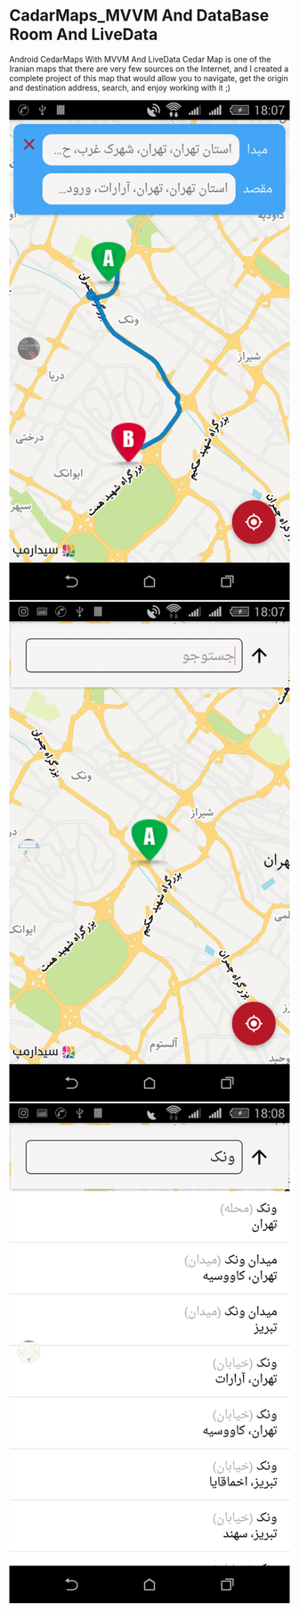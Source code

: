 # CadarMaps_MVVM And DataBase Room And LiveData
Android CedarMaps With MVVM And LiveData
Cedar Map is one of the Iranian maps that there are very few sources on the Internet, and I created a complete project of this map that would allow you to navigate, get the origin and destination address, search, and enjoy working with it ;)

![](Screenshot_2019-02-28-18-07-33.png) ![](Screenshot_2019-02-28-18-07-59.png) ![](Screenshot_2019-02-28-18-08-09.png)

